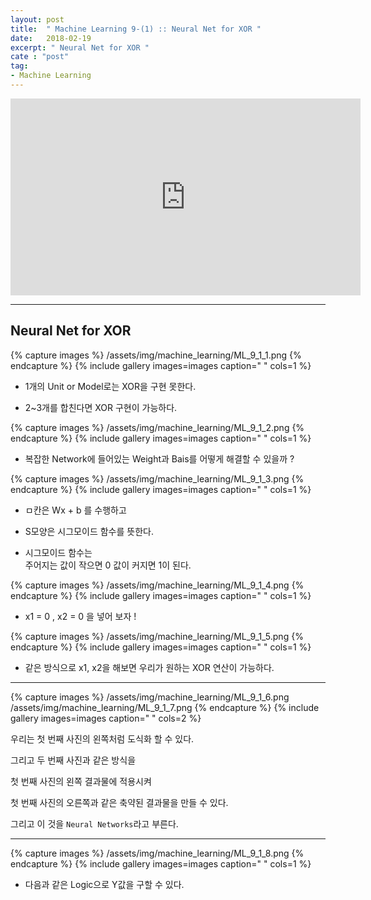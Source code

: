```yaml
---
layout: post
title:  " Machine Learning 9-(1) :: Neural Net for XOR "
date:   2018-02-19
excerpt: " Neural Net for XOR "
cate : "post"
tag:
- Machine Learning
---
```


<iframe width="560" height="315" src="https://www.youtube.com/embed/oFGHOsAYiz0" frameborder="0" allow="autoplay; encrypted-media" allowfullscreen></iframe>

---


## Neural Net for XOR

{% capture images %}
/assets/img/machine_learning/ML_9_1_1.png
{% endcapture %}
{% include gallery images=images caption=" " cols=1 %}

* 1개의 Unit or Model로는 XOR을 구현 못한다.

* 2~3개를 합친다면 XOR 구현이 가능하다.




{% capture images %}
/assets/img/machine_learning/ML_9_1_2.png
{% endcapture %}
{% include gallery images=images caption=" " cols=1 %}


* 복잡한 Network에 들어있는 Weight과 Bais를 어떻게 해결할 수 있을까 ?




{% capture images %}
/assets/img/machine_learning/ML_9_1_3.png
{% endcapture %}
{% include gallery images=images caption=" " cols=1 %}

* ㅁ칸은 Wx + b 를 수행하고

* S모양은 시그모이드 함수를 뜻한다.

* 시그모이드 함수는 <br> 주어지는 값이 작으면 0 값이 커지면 1이 된다.



{% capture images %}
/assets/img/machine_learning/ML_9_1_4.png
{% endcapture %}
{% include gallery images=images caption=" " cols=1 %}


* x1 = 0 , x2 = 0 을 넣어 보자 ! 

{% capture images %}
/assets/img/machine_learning/ML_9_1_5.png
{% endcapture %}
{% include gallery images=images caption=" " cols=1 %}

* 같은 방식으로 x1, x2을 해보면 우리가 원하는 XOR 연산이 가능하다.


---



{% capture images %}
/assets/img/machine_learning/ML_9_1_6.png
/assets/img/machine_learning/ML_9_1_7.png
{% endcapture %}
{% include gallery images=images caption=" " cols=2 %}

우리는 첫 번째 사진의 왼쪽처럼 도식화 할 수 있다.

그리고 두 번째 사진과 같은 방식을 

첫 번째 사진의 왼쪽 결과물에 적용시켜

첫 번째 사진의 오른쪽과 같은 축약된 결과물을 만들 수 있다.

그리고 이 것을 `Neural Networks`라고 부른다.


---


{% capture images %}
/assets/img/machine_learning/ML_9_1_8.png
{% endcapture %}
{% include gallery images=images caption=" " cols=1 %}

* 다음과 같은 Logic으로 Y값을 구할 수 있다.